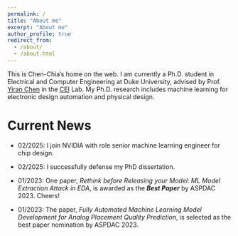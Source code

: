 ```yaml
---
permalink: /
title: "About me"
excerpt: "About me"
author_profile: true
redirect_from: 
  - /about/
  - /about.html
---
```


This is Chen-Chia’s home on the web. I am currently a Ph.D. student in Electrical and Computer Engineering at Duke University, advised by Prof. [Yiran Chen](https://cei.pratt.duke.edu/people/yiran-chen) in the [CEI](https://cei.pratt.duke.edu) Lab. My Ph.D. research includes machine learning for electronic design automation and physical design. 


Current News
======
* 02/2025: I join NVIDIA with role senior machine learning engineer for chip design.

* 02/2025: I successfully defense my PhD dissertation.

* 01/2023: One paper, *Rethink before Releasing your Model: ML Model Extraction Attack in EDA*, is awarded as the ***Best Paper*** by ASPDAC 2023. Cheers!

* 01/2023: The paper, *Fully Automated Machine Learning Model Development for Analog Placement Quality Prediction*, is selected as the best paper nomination by ASPDAC 2023.
